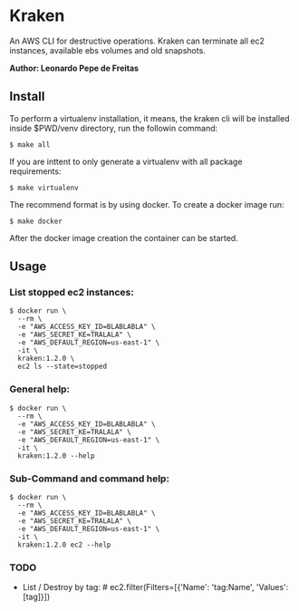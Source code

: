 # Kraken

An AWS CLI for destructive operations. Kraken can terminate all ec2 instances, available ebs volumes and old snapshots.

**Author: Leonardo Pepe de Freitas**

## Install

To perform a virtualenv installation, it means, the kraken cli will be installed inside $PWD/venv directory, run the followin command:

```
$ make all
```

If you are inttent to only generate a virtualenv with all package requirements:

```
$ make virtualenv
```

The recommend format is by using docker. To create a docker image run:

```
$ make docker
```

After the docker image creation the container can be started.

## Usage

### List stopped ec2 instances:

```
$ docker run \
  --rm \
  -e "AWS_ACCESS_KEY_ID=BLABLABLA" \
  -e "AWS_SECRET_KE=TRALALA" \
  -e "AWS_DEFAULT_REGION=us-east-1" \
  -it \
  kraken:1.2.0 \
  ec2 ls --state=stopped
```

### General help:

```
$ docker run \
  --rm \
  -e "AWS_ACCESS_KEY_ID=BLABLABLA" \
  -e "AWS_SECRET_KE=TRALALA" \
  -e "AWS_DEFAULT_REGION=us-east-1" \
  -it \
  kraken:1.2.0 --help
```

### Sub-Command and command help:

```
$ docker run \
  --rm \
  -e "AWS_ACCESS_KEY_ID=BLABLABLA" \
  -e "AWS_SECRET_KE=TRALALA" \
  -e "AWS_DEFAULT_REGION=us-east-1" \
  -it \
  kraken:1.2.0 ec2 --help
```

### TODO

- List / Destroy by tag: # ec2.filter(Filters=[{'Name': 'tag:Name', 'Values': [tag]}])
